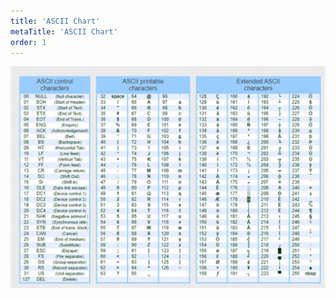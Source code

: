 ```yaml
---
title: 'ASCII Chart'
metaTitle: 'ASCII Chart'
order: 1
---
```


![ASCII Table of Characters](ascii-table.jpg)